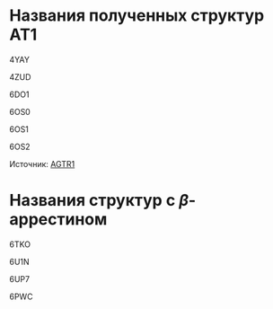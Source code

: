 # Названия полученных структур AT1

4YAY

4ZUD

6DO1

6OS0

6OS1

6OS2

Источник: [AGTR1](https://www.uniprot.org/uniprot/P30556)

# Названия структур с $\beta$-аррестином

6TKO

6U1N

6UP7

6PWC
